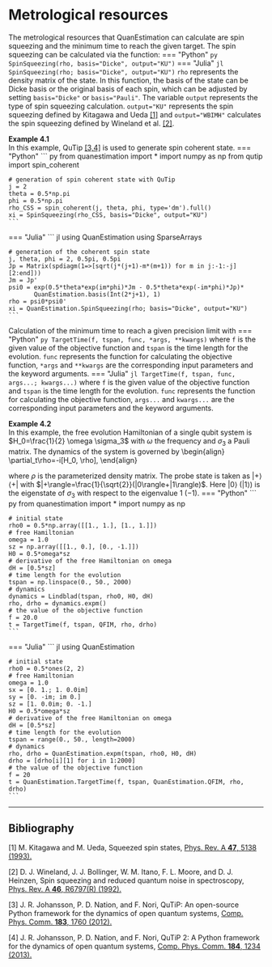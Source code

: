 # **Metrological resources**
The metrological resources that QuanEstimation can calculate are spin squeezing and the 
minimum time to reach the given target. The spin squeezing can be calculated via the function: 
=== "Python"
    ``` py
    SpinSqueezing(rho, basis="Dicke", output="KU")
    ```
=== "Julia"
    ``` jl
    SpinSqueezing(rho; basis="Dicke", output="KU")
    ```
`rho` represents the density matrix of the state. In this function, the basis of the state can 
be Dicke basis or the original basis of each spin, which can be adjusted by setting 
`basis="Dicke"` or `basis="Pauli"`. The variable `output` represents the type of spin squeezing 
calculation. `output="KU"` represents the spin squeezing defined by Kitagawa and Ueda 
[[1]](#Kitagawa1993) and `output="WBIMH"` calculates the spin squeezing defined by Wineland 
et al. [[2]](#Wineland1992).

**Example 4.1**  
In this example, QuTip [[3,4]](#Johansson2012) is used to generate spin coherent state.
=== "Python"
    ``` py
    from quanestimation import *
    import numpy as np
    from qutip import spin_coherent
    
    # generation of spin coherent state with QuTip
    j = 2
    theta = 0.5*np.pi
    phi = 0.5*np.pi
    rho_CSS = spin_coherent(j, theta, phi, type='dm').full()
    xi = SpinSqueezing(rho_CSS, basis="Dicke", output="KU")
    ```
=== "Julia"
    ``` jl
    using QuanEstimation
    using SparseArrays

    # generation of the coherent spin state
    j, theta, phi = 2, 0.5pi, 0.5pi
    Jp = Matrix(spdiagm(1=>[sqrt(j*(j+1)-m*(m+1)) for m in j:-1:-j][2:end]))
    Jm = Jp'
    psi0 = exp(0.5*theta*exp(im*phi)*Jm - 0.5*theta*exp(-im*phi)*Jp)*
           QuanEstimation.basis(Int(2*j+1), 1)
    rho = psi0*psi0'
    xi = QuanEstimation.SpinSqueezing(rho; basis="Dicke", output="KU")
    ```
Calculation of the minimum time to reach a given precision limit with
=== "Python"
    ``` py
    TargetTime(f, tspan, func, *args, **kwargs)
    ```
    where `f` is the given value of the objective function and `tspan` is the time length for the 
    evolution. `func` represents the function for calculating the objective function, `*args` and 
    `**kwargs` are the corresponding input parameters and the keyword arguments.
=== "Julia"
    ``` jl
    TargetTime(f, tspan, func, args...; kwargs...)
    ```
    where `f` is the given value of the objective function and `tspan` is the time length for the 
    evolution. `func` represents the function for calculating the objective function, `args...` 
    and `kwargs...` are the corresponding input parameters and the keyword arguments.

**Example 4.2**  
In this example, the free evolution Hamiltonian of a single qubit system is $H_0=\frac{1}{2}
\omega \sigma_3$ with $\omega$ the frequency and $\sigma_3$ a Pauli matrix. 
The dynamics of the system is governed by
\begin{align}
\partial_t\rho=-i[H_0, \rho],
\end{align}

where $\rho$ is the parameterized density matrix. The probe state is taken as $|+\rangle\langle+|$ 
with $|+\rangle=\frac{1}{\sqrt{2}}(|0\rangle+|1\rangle)$. Here $|0\rangle$ $(|1\rangle)$ is the 
eigenstate of $\sigma_3$ with respect to the eigenvalue $1$ $(-1)$.
=== "Python"
    ``` py
    from quanestimation import *
    import numpy as np

    # initial state
    rho0 = 0.5*np.array([[1., 1.], [1., 1.]])
    # free Hamiltonian
    omega = 1.0
    sz = np.array([[1., 0.], [0., -1.]])
    H0 = 0.5*omega*sz
    # derivative of the free Hamiltonian on omega
    dH = [0.5*sz]
    # time length for the evolution
    tspan = np.linspace(0., 50., 2000)
    # dynamics
    dynamics = Lindblad(tspan, rho0, H0, dH)
    rho, drho = dynamics.expm()
    # the value of the objective function
    f = 20.0
    t = TargetTime(f, tspan, QFIM, rho, drho)
    ```
=== "Julia"
    ``` jl
    using QuanEstimation

    # initial state
    rho0 = 0.5*ones(2, 2)
    # free Hamiltonian
    omega = 1.0
    sx = [0. 1.; 1. 0.0im]
	sy = [0. -im; im 0.]
	sz = [1. 0.0im; 0. -1.]
	H0 = 0.5*omega*sz
    # derivative of the free Hamiltonian on omega
    dH = [0.5*sz]
    # time length for the evolution
    tspan = range(0., 50., length=2000)
    # dynamics
    rho, drho = QuanEstimation.expm(tspan, rho0, H0, dH)
    drho = [drho[i][1] for i in 1:2000]
    # the value of the objective function
    f = 20
    t = QuanEstimation.TargetTime(f, tspan, QuanEstimation.QFIM, rho, drho)
    ```

---
## **Bibliography**
<a id="Kitagawa1993">[1]</a> 
M. Kitagawa and M. Ueda, Squeezed spin states, 
[Phys. Rev. A **47**, 5138 (1993).](https://doi.org/10.1103/PhysRevA.47.5138)

<a id="Wineland1992">[2]</a>
D. J. Wineland, J. J. Bollinger, W. M. Itano, F. L. Moore, and D. J. Heinzen, 
Spin squeezing and reduced quantum noise in spectroscopy, 
[Phys. Rev. A **46**, R6797(R) (1992).](https://doi.org/10.1103/PhysRevA.46.R6797)

<a id="Johansson2012">[3]</a>
J. R. Johansson, P. D. Nation, and F. Nori,
QuTiP: An open-source Python framework for the dynamics of open quantum systems,
[Comp. Phys. Comm. **183**, 1760 (2012).](https://doi.org/10.1016/j.cpc.2012.02.021)

<a id="Johansson2013">[4]</a>
J. R. Johansson, P. D. Nation, and F. Nori,
QuTiP 2: A Python framework for the dynamics of open quantum systems,
[Comp. Phys. Comm. **184**, 1234 (2013).](https://doi.org/10.1016/j.cpc.2012.11.019)
